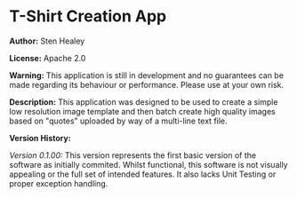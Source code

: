 # T-Shirt Creation App

**Author:** Sten Healey

**License:** Apache 2.0

**Warning:** This application is still in development and no guarantees can be made regarding its behaviour or performance. Please use at your own risk.

**Description:** This application was designed to be used to create a simple low resolution image template and then batch create high quality images based on "quotes" uploaded by way of a multi-line text file.

**Version History:** 

  _Version 0.1.00:_ This version represents the first basic version of the software as initially commited. Whilst functional, this software is not visually appealing or the full set of intended features. It also lacks Unit Testing or proper exception handling.
